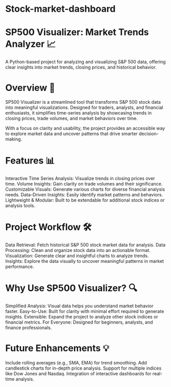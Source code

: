 # Stock-market-dashboard

# SP500 Visualizer: Market Trends Analyzer 📈

A Python-based project for analyzing and visualizing S&P 500 data, offering clear insights into market trends, closing prices, and historical behavior.

# Overview 🚀
SP500 Visualizer is a streamlined tool that transforms S&P 500 stock data into meaningful visualizations. Designed for traders, analysts, and financial enthusiasts, it simplifies time-series analysis by showcasing trends in closing prices, trade volumes, and market behaviors over time.

With a focus on clarity and usability, the project provides an accessible way to explore market data and uncover patterns that drive smarter decision-making.

# Features 📊
Interactive Time Series Analysis: Visualize trends in closing prices over time.
Volume Insights: Gain clarity on trade volumes and their significance.
Customizable Visuals: Generate various charts for diverse financial analysis needs.
Data-Driven Insights: Easily identify market patterns and behaviors.
Lightweight & Modular: Built to be extendable for additional stock indices or analysis tools.

# Project Workflow 🛠️
Data Retrieval: Fetch historical S&P 500 stock market data for analysis.
Data Processing: Clean and organize stock data into an actionable format.
Visualization: Generate clear and insightful charts to analyze trends.
Insights: Explore the data visually to uncover meaningful patterns in market performance.

# Why Use SP500 Visualizer? 🔍
Simplified Analysis: Visual data helps you understand market behavior faster.
Easy-to-Use: Built for clarity with minimal effort required to generate insights.
Extensible: Expand the project to analyze other stock indices or financial metrics.
For Everyone: Designed for beginners, analysts, and finance professionals.

# Future Enhancements 💡
Include rolling averages (e.g., SMA, EMA) for trend smoothing.
Add candlestick charts for in-depth price analysis.
Support for multiple indices like Dow Jones and Nasdaq.
Integration of interactive dashboards for real-time analysis.
